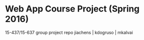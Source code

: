 # Web App Course Project (Spring 2016)
15-437/15-637 group project repo 
jiachens | kdogruso | mkalvai
